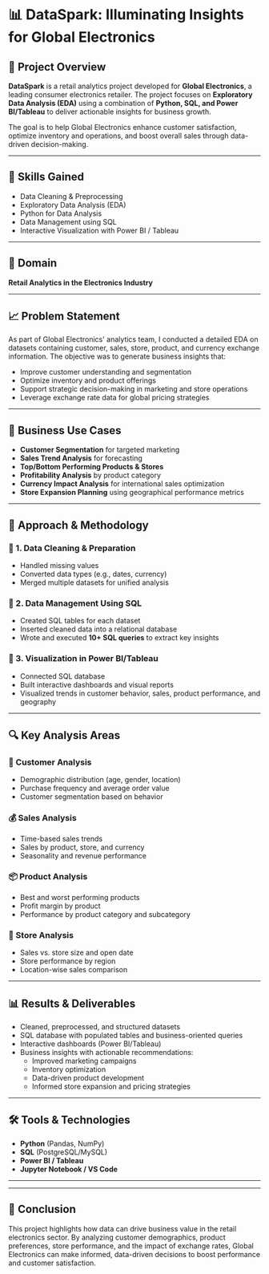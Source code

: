 # 📊 DataSpark: Illuminating Insights for Global Electronics

## 📌 Project Overview

**DataSpark** is a retail analytics project developed for **Global Electronics**, a leading consumer electronics retailer. The project focuses on **Exploratory Data Analysis (EDA)** using a combination of **Python, SQL, and Power BI/Tableau** to deliver actionable insights for business growth.  

The goal is to help Global Electronics enhance customer satisfaction, optimize inventory and operations, and boost overall sales through data-driven decision-making.

---

## 🧠 Skills Gained

- Data Cleaning & Preprocessing  
- Exploratory Data Analysis (EDA)  
- Python for Data Analysis  
- Data Management using SQL  
- Interactive Visualization with Power BI / Tableau

---

## 🏬 Domain

**Retail Analytics in the Electronics Industry**

---

## 📈 Problem Statement

As part of Global Electronics' analytics team, I conducted a detailed EDA on datasets containing customer, sales, store, product, and currency exchange information. The objective was to generate business insights that:

- Improve customer understanding and segmentation  
- Optimize inventory and product offerings  
- Support strategic decision-making in marketing and store operations  
- Leverage exchange rate data for global pricing strategies

---

## 💼 Business Use Cases

- **Customer Segmentation** for targeted marketing  
- **Sales Trend Analysis** for forecasting  
- **Top/Bottom Performing Products & Stores**  
- **Profitability Analysis** by product category  
- **Currency Impact Analysis** for international sales optimization  
- **Store Expansion Planning** using geographical performance metrics

---

## 🧩 Approach & Methodology

### 🔹 1. Data Cleaning & Preparation
- Handled missing values
- Converted data types (e.g., dates, currency)
- Merged multiple datasets for unified analysis

### 🔹 2. Data Management Using SQL
- Created SQL tables for each dataset
- Inserted cleaned data into a relational database
- Wrote and executed **10+ SQL queries** to extract key insights

### 🔹 3. Visualization in Power BI/Tableau
- Connected SQL database
- Built interactive dashboards and visual reports
- Visualized trends in customer behavior, sales, product performance, and geography

---

## 🔍 Key Analysis Areas

### 👥 Customer Analysis
- Demographic distribution (age, gender, location)
- Purchase frequency and average order value
- Customer segmentation based on behavior

### 💰 Sales Analysis
- Time-based sales trends
- Sales by product, store, and currency
- Seasonality and revenue performance

### 📦 Product Analysis
- Best and worst performing products
- Profit margin by product
- Performance by product category and subcategory

### 🏬 Store Analysis
- Sales vs. store size and open date
- Store performance by region
- Location-wise sales comparison

---

## 📊 Results & Deliverables

- Cleaned, preprocessed, and structured datasets
- SQL database with populated tables and business-oriented queries
- Interactive dashboards (Power BI/Tableau)
- Business insights with actionable recommendations:
  - Improved marketing campaigns
  - Inventory optimization
  - Data-driven product development
  - Informed store expansion and pricing strategies

---

## 🛠️ Tools & Technologies

- **Python** (Pandas, NumPy)
- **SQL** (PostgreSQL/MySQL)
- **Power BI / Tableau**
- **Jupyter Notebook / VS Code**

---

---

## 🚀 Conclusion

This project highlights how data can drive business value in the retail electronics sector. By analyzing customer demographics, product preferences, store performance, and the impact of exchange rates, Global Electronics can make informed, data-driven decisions to boost performance and customer satisfaction.


